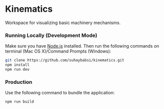 # Kinematics

Workspace for visualizing basic machinery mechanisms.

### Running Locally (Development Mode)

Make sure you have [Node.js](https://nodejs.org) installed. Then run the following commands on terminal (Mac OS X)/Command Prompts (Windows):

```sh
git clone https://github.com/suhaybabsi/kinematics.git
npm install
npm run dev
```

### Production

Use the following command to bundle the application:

```sh
npm run build
```
